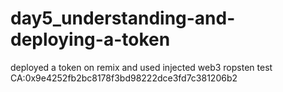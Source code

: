 # day5_understanding-and-deploying-a-token
deployed a token on remix and used injected web3 ropsten test 
CA:0x9e4252fb2bc8178f3bd98222dce3fd7c381206b2

